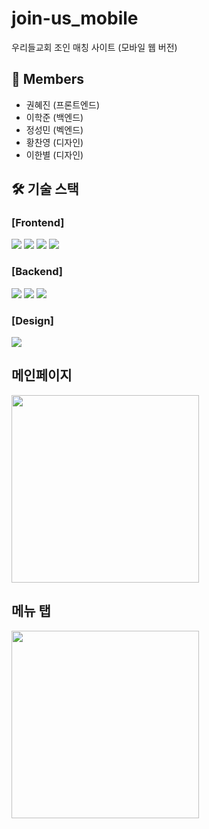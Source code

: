 # join-us_mobile
우리들교회 조인 매칭 사이트 (모바일 웹 버전)

## 👥 Members
- 권혜진 (프론트엔드) 
- 이학준 (백엔드)
- 정성민 (벡엔드)
- 황찬영 (디자인)
- 이한별 (디자인)

## 🛠 기술 스택
### [Frontend]
<img src="https://img.shields.io/badge/-React-222222?style=flat&logo=react"/> <img src="https://img.shields.io/badge/-Redux-764ABC?style=flat&logo=redux"/> <img src="https://img.shields.io/badge/-StyledComponents-DB7093?style=flat&logo=styledComponents&logoColor=white"/> <img src="https://img.shields.io/badge/-JavaScript-%23F7DF1C?style=flat&logo=javascript&logoColor=000000&labelColor=%23F7DF1C&color=%23FFCE5A"/>

### [Backend]
<img src="https://img.shields.io/badge/django-092E20?style=flat-square&logo=django&logoColor=white"/> <img src="https://img.shields.io/badge/Python-3776AB?style=flat-square&logo=Python&logoColor=white"/> <img src="https://img.shields.io/badge/MySQL-4479A1?style=flat-square&logo=MySQL&logoColor=white"/>

### [Design]
<img src="https://img.shields.io/badge/-AdobePhotoshop-333333?style=flat&logo=adobephotoshop"/>

## 메인페이지
<img style="width: 300px;margin:0 auto;" src="https://user-images.githubusercontent.com/88071843/197329856-fb41eb3f-f4f2-409c-af85-6bce5fbfaea7.jpg" />

## 메뉴 탭
<img style="width: 300px;" src="https://user-images.githubusercontent.com/88071843/197330394-21ac42c5-821e-4348-8bdf-049c11c4cd6a.jpg" />
